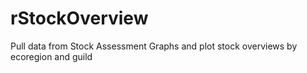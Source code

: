 # rStockOverview
Pull data from Stock Assessment Graphs and plot stock overviews by ecoregion and guild

